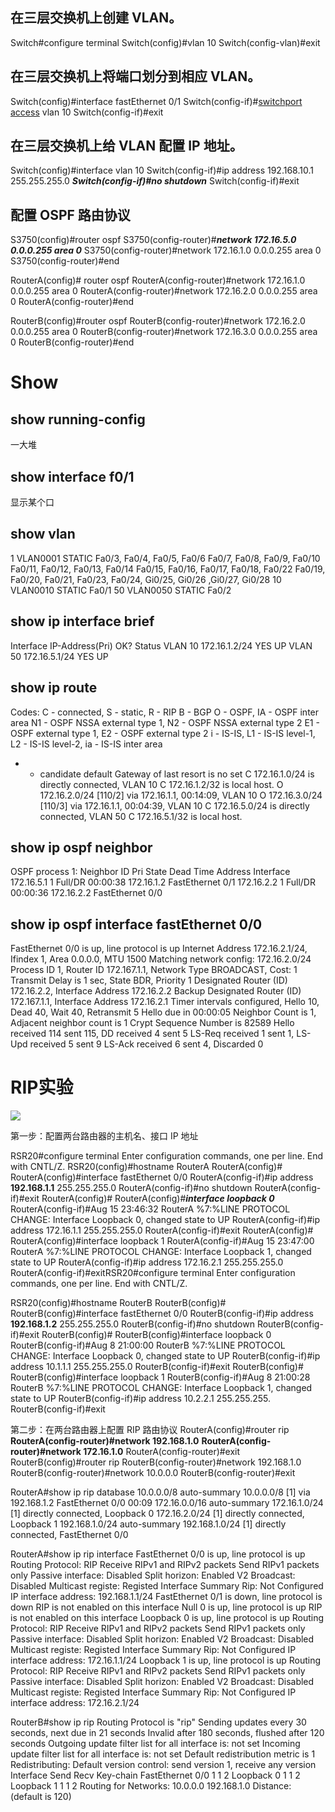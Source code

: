 ## 在三层交换机上创建 VLAN。

Switch#configure terminal 
Switch(config)#vlan 10 
Switch(config-vlan)#exit 

## 在三层交换机上将端口划分到相应 VLAN。
Switch(config)#interface fastEthernet 0/1 
Switch(config-if)#<u>switchport access</u> vlan 10 
Switch(config-if)#exit 

## 在三层交换机上给 VLAN 配置 IP 地址。
Switch(config)#interface vlan 10 
Switch(config-if)#ip address 192.168.10.1 255.255.255.0 
***Switch(config-if)#no shutdown*** 
Switch(config-if)#exit 

## 配置 OSPF 路由协议
S3750(config)#router ospf 
S3750(config-router)#***network 172.16.5.0 0.0.0.255 area 0*** 
S3750(config-router)#network 172.16.1.0 0.0.0.255 area 0 
S3750(config-router)#end 

RouterA(config)# router ospf 
RouterA(config-router)#network 172.16.1.0 0.0.0.255 area 0 
RouterA(config-router)#network 172.16.2.0 0.0.0.255 area 0 
RouterA(config-router)#end 

RouterB(config)#router ospf 
RouterB(config-router)#network 172.16.2.0 0.0.0.255 area 0 
RouterB(config-router)#network 172.16.3.0 0.0.0.255 area 0 
RouterB(config-router)#end 

# Show

## show running-config 

一大堆	

## show interface f0/1 

显示某个口

## show vlan 

  1 VLAN0001 STATIC Fa0/3, Fa0/4, Fa0/5, Fa0/6 
  Fa0/7, Fa0/8, Fa0/9, Fa0/10 
  Fa0/11, Fa0/12, Fa0/13, 
Fa0/14 Fa0/15, Fa0/16, 
  Fa0/17, Fa0/18, Fa0/22 
Fa0/19, Fa0/20, Fa0/21, 
  Fa0/23, Fa0/24, Gi0/25, 
Gi0/26 ,Gi0/27, Gi0/28 
  10 VLAN0010 STATIC Fa0/1 
  50 VLAN0050 STATIC Fa0/2 

## show ip interface brief 

Interface IP-Address(Pri) OK? Status
VLAN 10 172.16.1.2/24 YES UP 
VLAN 50 172.16.5.1/24 YES UP 

## show ip route

Codes: C - connected, S - static, R - RIP B - BGP 
  O - OSPF, IA - OSPF inter area 
  N1 - OSPF NSSA external type 1, N2 - OSPF NSSA external type 2 
  E1 - OSPF external type 1, E2 - OSPF external type 2 
  i - IS-IS, L1 - IS-IS level-1, L2 - IS-IS level-2, ia - IS-IS inter area 
  * - candidate default 
    Gateway of last resort is no set 
    C 172.16.1.0/24 is directly connected, VLAN 10 
    C 172.16.1.2/32 is local host. 
    O 172.16.2.0/24 [110/2] via 172.16.1.1, 00:14:09, VLAN 10 
    O 172.16.3.0/24 [110/3] via 172.16.1.1, 00:04:39, VLAN 10 
    C 172.16.5.0/24 is directly connected, VLAN 50 
    C 172.16.5.1/32 is local host. 

## show ip ospf neighbor 

OSPF process 1: 
Neighbor ID Pri State Dead Time Address Interface 
172.16.5.1 1 Full/DR 00:00:38 172.16.1.2 FastEthernet 0/1 
172.16.2.2 1 Full/DR 00:00:36 172.16.2.2 FastEthernet 0/0 

## show ip ospf interface fastEthernet 0/0 

FastEthernet 0/0 is up, line protocol is up 
  Internet Address 172.16.2.1/24, Ifindex 1, Area 0.0.0.0, MTU 1500 
  Matching network config: 172.16.2.0/24 
  Process ID 1, Router ID 172.167.1.1, Network Type BROADCAST, Cost: 1 
  Transmit Delay is 1 sec, State BDR, Priority 1 
  Designated Router (ID) 172.16.2.2, Interface Address 172.16.2.2 
  Backup Designated Router (ID) 172.167.1.1, Interface Address 172.16.2.1 
  Timer intervals configured, Hello 10, Dead 40, Wait 40, Retransmit 5 
  Hello due in 00:00:05 
  Neighbor Count is 1, Adjacent neighbor count is 1 
  Crypt Sequence Number is 82589 
  Hello received 114 sent 115, DD received 4 sent 5 
  LS-Req received 1 sent 1, LS-Upd received 5 sent 9  LS-Ack received 6 sent 4, Discarded 0 

# RIP实验

![](D:\Work\TyporaNotes\note\计算机网络\pict\RIP实验.png)

第一步：配置两台路由器的主机名、接口 IP 地址

RSR20#configure terminal 
Enter configuration commands, one per line. End with CNTL/Z. 
RSR20(config)#hostname RouterA 
RouterA(config)# 
RouterA(config)#interface fastEthernet 0/0 
RouterA(config-if)#ip address **192.168.1.1** 255.255.255.0 
RouterA(config-if)#no shutdown 
RouterA(config-if)#exit 
RouterA(config)# 
RouterA(config)#***interface loopback 0*** 
RouterA(config-if)#Aug 15 23:46:32 RouterA %7:%LINE PROTOCOL CHANGE: 
Interface Loopback 0, changed state to UP 
RouterA(config-if)#ip address 172.16.1.1 255.255.255.0 
RouterA(config-if)#exit 
RouterA(config)# 
RouterA(config)#interface loopback 1 
RouterA(config-if)#Aug 15 23:47:00 RouterA %7:%LINE PROTOCOL CHANGE: 
Interface Loopback 1, changed state to UP 
RouterA(config-if)#ip address 172.16.2.1 255.255.255.0 
RouterA(config-if)#exitRSR20#configure terminal 
Enter configuration commands, one per line. End with CNTL/Z. 

RSR20(config)#hostname RouterB 
RouterB(config)# 
RouterB(config)#interface fastEthernet 0/0 
RouterB(config-if)#ip address **192.168.1.2** 255.255.255.0 
RouterB(config-if)#no shutdown 
RouterB(config-if)#exit 
RouterB(config)# 
RouterB(config)#interface loopback 0 
RouterB(config-if)#Aug 8 21:00:00 RouterB %7:%LINE PROTOCOL CHANGE: 
Interface Loopback 0, changed state to UP 
RouterB(config-if)#ip address 10.1.1.1 255.255.255.0 
RouterB(config-if)#exit 
RouterB(config)# 
RouterB(config)#interface loopback 1 
RouterB(config-if)#Aug 8 21:00:28 RouterB %7:%LINE PROTOCOL CHANGE: 
Interface Loopback 1, changed state to UP 
RouterB(config-if)#ip address 10.2.2.1 255.255.255.
RouterB(config-if)#exit 

第二步：在两台路由器上配置 RIP 路由协议
RouterA(config)#router rip 
**RouterA(config-router)#network 192.168.1.0**
**RouterA(config-router)#network 172.16.1.0**
RouterA(config-router)#exit 
RouterB(config)#router rip 
RouterB(config-router)#network 192.168.1.0 
RouterB(config-router)#network 10.0.0.0 
RouterB(config-router)#exit 

RouterA#show ip rip database 
10.0.0.0/8 auto-summary 
10.0.0.0/8 
  [1] via 192.168.1.2 FastEthernet 0/0 00:09 
172.16.0.0/16 auto-summary 
172.16.1.0/24 
  [1] directly connected, Loopback 0 
172.16.2.0/24 
  [1] directly connected, Loopback 1 
192.168.1.0/24 auto-summary 
192.168.1.0/24 
  [1] directly connected, FastEthernet 0/0 



RouterA#show ip rip interface 
FastEthernet 0/0 is up, line protocol is up 
  Routing Protocol: RIP 
  Receive RIPv1 and RIPv2 packets 
  Send RIPv1 packets only 
  Passive interface: Disabled 
  Split horizon: Enabled  V2 Broadcast: Disabled 
  Multicast registe: Registed 
  Interface Summary Rip: 
  Not Configured 
  IP interface address: 
  192.168.1.1/24 
FastEthernet 0/1 is down, line protocol is down 
  RIP is not enabled on this interface 
Null 0 is up, line protocol is up 
  RIP is not enabled on this interface 
Loopback 0 is up, line protocol is up 
  Routing Protocol: RIP 
  Receive RIPv1 and RIPv2 packets 
  Send RIPv1 packets only 
  Passive interface: Disabled 
  Split horizon: Enabled 
  V2 Broadcast: Disabled 
  Multicast registe: Registed 
  Interface Summary Rip: 
  Not Configured 
  IP interface address: 
  172.16.1.1/24 
Loopback 1 is up, line protocol is up 
  Routing Protocol: RIP 
  Receive RIPv1 and RIPv2 packets 
  Send RIPv1 packets only 
  Passive interface: Disabled 
  Split horizon: Enabled 
  V2 Broadcast: Disabled 
  Multicast registe: Registed 
  Interface Summary Rip: 
  Not Configured 
  IP interface address: 
  172.16.2.1/24 



RouterB#show ip rip 
Routing Protocol is "rip" 
  Sending updates every 30 seconds, next due in 21 seconds 
  Invalid after 180 seconds, flushed after 120 seconds 
  Outgoing update filter list for all interface is: not set 
  Incoming update filter list for all interface is: not set 
  Default redistribution metric is 1 
  Redistributing: 
  Default version control: send version 1, receive any version  Interface Send Recv Key-chain 
  FastEthernet 0/0 1 1 2 
  Loopback 0 1 1 2 
  Loopback 1 1 1 2 
  Routing for Networks: 
  10.0.0.0 
  192.168.1.0 
  Distance: (default is 120) 